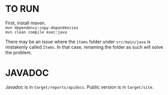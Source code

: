 # TO RUN
First, install maven.  
`mvn dependency:copy-dependencies`  
`mvn clean compile exec:java`

There may be an issue where the `items` folder under `src/main/java` is mistakenly called `Items`. In that case, renaming the folder as such will solve the problem.

# JAVADOC
Javadoc is in `target/reports/apidocs`. Public version is in `target/site`.